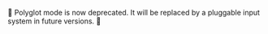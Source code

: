 🚨 Polyglot mode is now deprecated. It will be replaced by a pluggable
input system in future versions. 🚨
